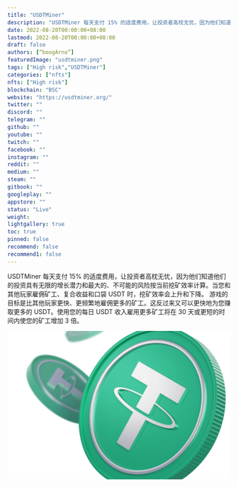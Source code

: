 ```yaml
---
title: "USDTMiner"
description: "USDTMiner 每天支付 15% 的适度费用，让投资者高枕无忧，因为他们知道他们的投资具有无限的增长潜力和最大的、不可能的风险"
date: 2022-08-20T00:00:00+08:00
lastmod: 2022-08-20T00:00:00+08:00
draft: false
authors: [“boogArno”]
featuredImage: "usdtminer.png"
tags: ["High risk","USDTMiner"]
categories: ["nfts"]
nfts: ["High risk"]
blockchain: "BSC"
website: "https://usdtminer.org/"
twitter: ""
discord: ""
telegram: ""
github: ""
youtube: ""
twitch: ""
facebook: ""
instagram: ""
reddit: ""
medium: ""
steam: ""
gitbook: ""
googleplay: ""
appstore: ""
status: "Live"
weight: 
lightgallery: true
toc: true
pinned: false
recommend: false
recommend1: false
---
```

USDTMiner 每天支付 15% 的适度费用，让投资者高枕无忧，因为他们知道他们的投资具有无限的增长潜力和最大的、不可能的风险按当前挖矿效率计算。当您和其他玩家雇佣矿工、复合收益和口袋 USDT 时，挖矿效率会上升和下降。
游戏的目标是比其他玩家更快、更频繁地雇佣更多的矿工。这反过来又可以更快地为您赚取更多的 USDT。使用您的每日 USDT 收入雇用更多矿工将在 30 天或更短的时间内使您的矿工增加 3 倍。

![usdtminet-dapp-high-risk-bsc-image1_effc70d1165a29103b046a9412dd9e31](usdtminet-dapp-high-risk-bsc-image1_effc70d1165a29103b046a9412dd9e31.png)
